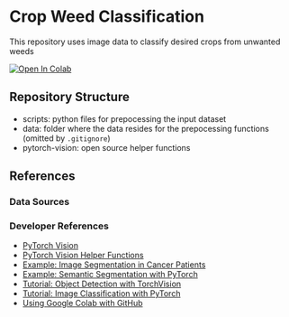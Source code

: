 # Crop Weed Classification

This repository uses image data to classify desired crops from unwanted weeds


[![Open In Colab](https://colab.research.google.com/assets/colab-badge.svg)](https://colab.research.google.com/drive/1Z75ffmmFIvQZ91ksWE6xCglssYIy89yh?usp=sharing)


## Repository Structure

- scripts: python files for prepocessing the input dataset
- data: folder where the data resides for the prepocessing functions (omitted by `.gitignore`)
- pytorch-vision: open source helper functions



## References

### Data Sources

### Developer References

- [PyTorch Vision](https://github.com/pytorch/vision)
- [PyTorch Vision Helper Functions](https://discuss.pytorch.org/t/modulenotfounderror-no-module-named-engine/59564)
- [Example: Image Segmentation in Cancer Patients](https://seymatas.medium.com/pytorch-image-segmentation-tutorial-for-beginners-i-88d07a6a63e4)
- [Example: Semantic Segmentation with PyTorch](https://learnopencv.com/pytorch-for-beginners-semantic-segmentation-using-torchvision/)
- [Tutorial: Object Detection with TorchVision](https://pytorch.org/tutorials/intermediate/torchvision_tutorial.html)
- [Tutorial: Image Classification with PyTorch](https://towardsdatascience.com/a-beginners-tutorial-on-building-an-ai-image-classifier-using-pytorch-6f85cb69cba7)
- [Using Google Colab with GitHub](https://colab.research.google.com/github/googlecolab/colabtools/blob/master/notebooks/colab-github-demo.ipynb#scrollTo=8QAWNjizy_3O)

